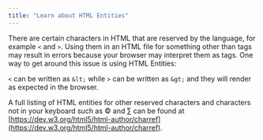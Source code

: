```yaml
---
title: "Learn about HTML Entities"
---
```


There are certain characters in HTML that are reserved by the language, for example `<` and `>`. Using them in an HTML file for something other than tags may result in errors because your browser may interpret them as tags. One way to get around this issue is using HTML Entities:

`<` can be written as `&lt;` while `>` can be written as `&gt;` and they will render as expected in the browser.

A full listing of HTML entities for other reserved characters and characters not in your keyboard such as © and ∑ can be found at [https://dev.w3.org/html5/html-author/charref](https://dev.w3.org/html5/html-author/charref).
